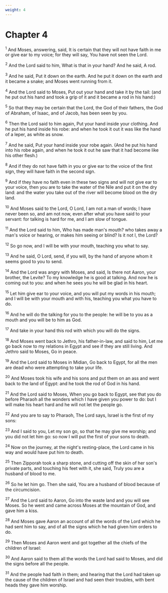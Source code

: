 ```yaml
---
weight: 4
---
```


# Chapter 4

<sup>1</sup> And Moses, answering, said, It is certain that they will not have faith in me or give ear to my voice; for they will say, You have not seen the Lord. 

<sup>2</sup> And the Lord said to him, What is that in your hand? And he said, A rod. 

<sup>3</sup> And he said, Put it down on the earth. And he put it down on the earth and it became a snake; and Moses went running from it. 

<sup>4</sup> And the Lord said to Moses, Put out your hand and take it by the tail: (and he put out his hand and took a grip of it and it became a rod in his hand:) 

<sup>5</sup> So that they may be certain that the Lord, the God of their fathers, the God of Abraham, of Isaac, and of Jacob, has been seen by you. 

<sup>6</sup> Then the Lord said to him again, Put your hand inside your clothing. And he put his hand inside his robe: and when he took it out it was like the hand of a leper, as white as snow. 

<sup>7</sup> And he said, Put your hand inside your robe again. (And he put his hand into his robe again, and when he took it out he saw that it had become like his other flesh.) 

<sup>8</sup> And if they do not have faith in you or give ear to the voice of the first sign, they will have faith in the second sign. 

<sup>9</sup> And if they have no faith even in these two signs and will not give ear to your voice, then you are to take the water of the Nile and put it on the dry land: and the water you take out of the river will become blood on the dry land. 

<sup>10</sup> And Moses said to the Lord, O Lord, I am not a man of words; I have never been so, and am not now, even after what you have said to your servant: for talking is hard for me, and I am slow of tongue. 

<sup>11</sup> And the Lord said to him, Who has made man's mouth? who takes away a man's voice or hearing, or makes him seeing or blind? Is it not I, the Lord? 

<sup>12</sup> So go now, and I will be with your mouth, teaching you what to say. 

<sup>13</sup> And he said, O Lord, send, if you will, by the hand of anyone whom it seems good to you to send. 

<sup>14</sup> And the Lord was angry with Moses, and said, Is there not Aaron, your brother, the Levite? To my knowledge he is good at talking. And now he is coming out to you: and when he sees you he will be glad in his heart. 

<sup>15</sup> Let him give ear to your voice, and you will put my words in his mouth; and I will be with your mouth and with his, teaching you what you have to do. 

<sup>16</sup> And he will do the talking for you to the people: he will be to you as a mouth and you will be to him as God. 

<sup>17</sup> And take in your hand this rod with which you will do the signs. 

<sup>18</sup> And Moses went back to Jethro, his father-in-law, and said to him, Let me go back now to my relations in Egypt and see if they are still living. And Jethro said to Moses, Go in peace. 

<sup>19</sup> And the Lord said to Moses in Midian, Go back to Egypt, for all the men are dead who were attempting to take your life. 

<sup>20</sup> And Moses took his wife and his sons and put them on an ass and went back to the land of Egypt: and he took the rod of God in his hand. 

<sup>21</sup> And the Lord said to Moses, When you go back to Egypt, see that you do before Pharaoh all the wonders which I have given you power to do: but I will make his heart hard and he will not let the people go. 

<sup>22</sup> And you are to say to Pharaoh, The Lord says, Israel is the first of my sons: 

<sup>23</sup> And I said to you, Let my son go, so that he may give me worship; and you did not let him go: so now I will put the first of your sons to death. 

<sup>24</sup> Now on the journey, at the night's resting-place, the Lord came in his way and would have put him to death. 

<sup>25</sup> Then Zipporah took a sharp stone, and cutting off the skin of her son's private parts, and touching his feet with it, she said, Truly you are a husband of blood to me. 

<sup>26</sup> So he let him go. Then she said, You are a husband of blood because of the circumcision. 

<sup>27</sup> And the Lord said to Aaron, Go into the waste land and you will see Moses. So he went and came across Moses at the mountain of God, and gave him a kiss. 

<sup>28</sup> And Moses gave Aaron an account of all the words of the Lord which he had sent him to say, and of all the signs which he had given him orders to do. 

<sup>29</sup> Then Moses and Aaron went and got together all the chiefs of the children of Israel: 

<sup>30</sup> And Aaron said to them all the words the Lord had said to Moses, and did the signs before all the people. 

<sup>31</sup> And the people had faith in them; and hearing that the Lord had taken up the cause of the children of Israel and had seen their troubles, with bent heads they gave him worship. 


